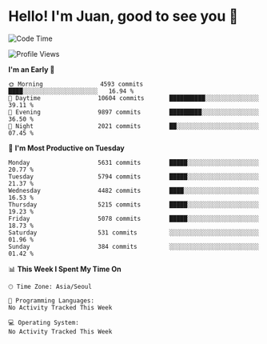 # Hello! I'm Juan, good to see you 👋

<!--
**Y-k-Y/Y-k-Y** is a ✨ _special_ ✨ repository because its `README.md` (this file) appears on your GitHub profile.

Here are some ideas to get you started:

- 🔭 I’m currently working on ...
- 🌱 I’m currently learning ...
- 👯 I’m looking to collaborate on ...
- 🤔 I’m looking for help with ...
- 💬 Ask me about ...
- 📫 How to reach me: ...
- 😄 Pronouns: ...
- ⚡ Fun fact: ...
-->
<!--
![Profile views](https://gpvc.arturio.dev/Y-k-Y)

[![Omid Nikrah StackOverflow](https://github-readme-stackoverflow.vercel.app/?userID=9517076)](https://stackoverflow.com/users/9517076/i-have-10-fingers)
-->

<!--START_SECTION:waka-->
![Code Time](http://img.shields.io/badge/Code%20Time-1%2C814%20hrs%2049%20mins-blue)

![Profile Views](http://img.shields.io/badge/Profile%20Views-0-blue)

**I'm an Early 🐤** 

```text
🌞 Morning                4593 commits        ████░░░░░░░░░░░░░░░░░░░░░   16.94 % 
🌆 Daytime                10604 commits       ██████████░░░░░░░░░░░░░░░   39.11 % 
🌃 Evening                9897 commits        █████████░░░░░░░░░░░░░░░░   36.50 % 
🌙 Night                  2021 commits        ██░░░░░░░░░░░░░░░░░░░░░░░   07.45 % 
```
📅 **I'm Most Productive on Tuesday** 

```text
Monday                   5631 commits        █████░░░░░░░░░░░░░░░░░░░░   20.77 % 
Tuesday                  5794 commits        █████░░░░░░░░░░░░░░░░░░░░   21.37 % 
Wednesday                4482 commits        ████░░░░░░░░░░░░░░░░░░░░░   16.53 % 
Thursday                 5215 commits        █████░░░░░░░░░░░░░░░░░░░░   19.23 % 
Friday                   5078 commits        █████░░░░░░░░░░░░░░░░░░░░   18.73 % 
Saturday                 531 commits         ░░░░░░░░░░░░░░░░░░░░░░░░░   01.96 % 
Sunday                   384 commits         ░░░░░░░░░░░░░░░░░░░░░░░░░   01.42 % 
```


📊 **This Week I Spent My Time On** 

```text
🕑︎ Time Zone: Asia/Seoul

💬 Programming Languages: 
No Activity Tracked This Week

💻 Operating System: 
No Activity Tracked This Week
```


<!--END_SECTION:waka-->
